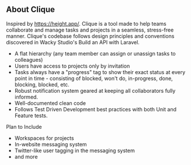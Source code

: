 

## About Clique

Inspired by https://height.app/. Clique is a tool made to help teams collaborate and manage tasks and projects in a seamless, stress-free manner. Clique's codebase follows design principles and conventions discovered in Wacky Studio's Build an API with Laravel. 

- A flat hierarchy (any team member can assign or unassign tasks to colleagues)
- Users have access to projects only by invitation
- Tasks always have a "progress" tag to show their exact status at every point in time - consisting of blocked, won't do, in-progress, done, blocking, blocked, etc.
- Robust notification system geared at keeping all collaborators fully informed.
- Well-documented clean code
- Follows Test Driven Development best practices with both Unit and Feature tests.

Plan to Include

- Workspaces for projects
- In-website messaging system
- Twitter-like user tagging in the messaging system
- and more

